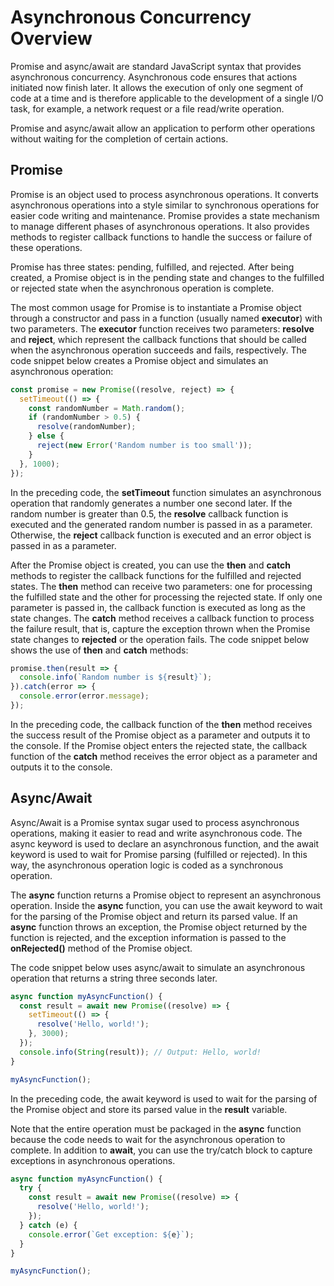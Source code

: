 # Asynchronous Concurrency Overview


Promise and async/await are standard JavaScript syntax that provides asynchronous concurrency. Asynchronous code ensures that actions initiated now finish later. It allows the execution of only one segment of code at a time and is therefore applicable to the development of a single I/O task, for example, a network request or a file read/write operation.


Promise and async/await allow an application to perform other operations without waiting for the completion of certain actions.


## Promise

Promise is an object used to process asynchronous operations. It converts asynchronous operations into a style similar to synchronous operations for easier code writing and maintenance. Promise provides a state mechanism to manage different phases of asynchronous operations. It also provides methods to register callback functions to handle the success or failure of these operations.

Promise has three states: pending, fulfilled, and rejected. After being created, a Promise object is in the pending state and changes to the fulfilled or rejected state when the asynchronous operation is complete.

The most common usage for Promise is to instantiate a Promise object through a constructor and pass in a function (usually named **executor**) with two parameters. The **executor** function receives two parameters: **resolve** and **reject**, which represent the callback functions that should be called when the asynchronous operation succeeds and fails, respectively. The code snippet below creates a Promise object and simulates an asynchronous operation:


```js
const promise = new Promise((resolve, reject) => {
  setTimeout(() => {
    const randomNumber = Math.random();
    if (randomNumber > 0.5) {
      resolve(randomNumber);
    } else {
      reject(new Error('Random number is too small'));
    }
  }, 1000);
});
```

In the preceding code, the **setTimeout** function simulates an asynchronous operation that randomly generates a number one second later. If the random number is greater than 0.5, the **resolve** callback function is executed and the generated random number is passed in as a parameter. Otherwise, the **reject** callback function is executed and an error object is passed in as a parameter.

After the Promise object is created, you can use the **then** and **catch** methods to register the callback functions for the fulfilled and rejected states. The **then** method can receive two parameters: one for processing the fulfilled state and the other for processing the rejected state. If only one parameter is passed in, the callback function is executed as long as the state changes. The **catch** method receives a callback function to process the failure result, that is, capture the exception thrown when the Promise state changes to **rejected** or the operation fails. The code snippet below shows the use of **then** and **catch** methods:


```js
promise.then(result => {
  console.info(`Random number is ${result}`);
}).catch(error => {
  console.error(error.message);
});
```

In the preceding code, the callback function of the **then** method receives the success result of the Promise object as a parameter and outputs it to the console. If the Promise object enters the rejected state, the callback function of the **catch** method receives the error object as a parameter and outputs it to the console.


## Async/Await

Async/Await is a Promise syntax sugar used to process asynchronous operations, making it easier to read and write asynchronous code. The async keyword is used to declare an asynchronous function, and the await keyword is used to wait for Promise parsing (fulfilled or rejected). In this way, the asynchronous operation logic is coded as a synchronous operation.

The **async** function returns a Promise object to represent an asynchronous operation. Inside the **async** function, you can use the await keyword to wait for the parsing of the Promise object and return its parsed value. If an **async** function throws an exception, the Promise object returned by the function is rejected, and the exception information is passed to the **onRejected()** method of the Promise object.

The code snippet below uses async/await to simulate an asynchronous operation that returns a string three seconds later.


```js
async function myAsyncFunction() {
  const result = await new Promise((resolve) => {
    setTimeout(() => {
      resolve('Hello, world!');
    }, 3000);
  });
  console.info(String(result)); // Output: Hello, world!
}

myAsyncFunction();
```

In the preceding code, the await keyword is used to wait for the parsing of the Promise object and store its parsed value in the **result** variable.

Note that the entire operation must be packaged in the **async** function because the code needs to wait for the asynchronous operation to complete. In addition to **await**, you can use the try/catch block to capture exceptions in asynchronous operations.


```js
async function myAsyncFunction() {
  try {
    const result = await new Promise((resolve) => {
      resolve('Hello, world!');
    });
  } catch (e) {
    console.error(`Get exception: ${e}`);
  }
}

myAsyncFunction();
```
